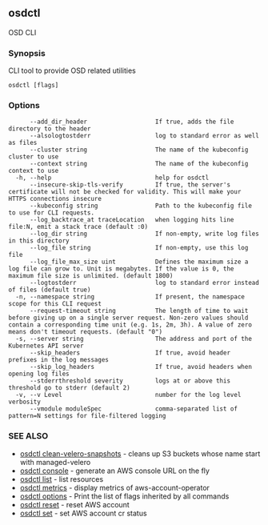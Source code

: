## osdctl

OSD CLI

### Synopsis

CLI tool to provide OSD related utilities

```
osdctl [flags]
```

### Options

```
      --add_dir_header                   If true, adds the file directory to the header
      --alsologtostderr                  log to standard error as well as files
      --cluster string                   The name of the kubeconfig cluster to use
      --context string                   The name of the kubeconfig context to use
  -h, --help                             help for osdctl
      --insecure-skip-tls-verify         If true, the server's certificate will not be checked for validity. This will make your HTTPS connections insecure
      --kubeconfig string                Path to the kubeconfig file to use for CLI requests.
      --log_backtrace_at traceLocation   when logging hits line file:N, emit a stack trace (default :0)
      --log_dir string                   If non-empty, write log files in this directory
      --log_file string                  If non-empty, use this log file
      --log_file_max_size uint           Defines the maximum size a log file can grow to. Unit is megabytes. If the value is 0, the maximum file size is unlimited. (default 1800)
      --logtostderr                      log to standard error instead of files (default true)
  -n, --namespace string                 If present, the namespace scope for this CLI request
      --request-timeout string           The length of time to wait before giving up on a single server request. Non-zero values should contain a corresponding time unit (e.g. 1s, 2m, 3h). A value of zero means don't timeout requests. (default "0")
  -s, --server string                    The address and port of the Kubernetes API server
      --skip_headers                     If true, avoid header prefixes in the log messages
      --skip_log_headers                 If true, avoid headers when opening log files
      --stderrthreshold severity         logs at or above this threshold go to stderr (default 2)
  -v, --v Level                          number for the log level verbosity
      --vmodule moduleSpec               comma-separated list of pattern=N settings for file-filtered logging
```

### SEE ALSO

* [osdctl clean-velero-snapshots](osdctl_clean-velero-snapshots.md)	 - cleans up S3 buckets whose name start with managed-velero
* [osdctl console](osdctl_console.md)	 - generate an AWS console URL on the fly
* [osdctl list](osdctl_list.md)	 - list resources
* [osdctl metrics](osdctl_metrics.md)	 - display metrics of aws-account-operator
* [osdctl options](osdctl_options.md)	 - Print the list of flags inherited by all commands
* [osdctl reset](osdctl_reset.md)	 - reset AWS account
* [osdctl set](osdctl_set.md)	 - set AWS account cr status


